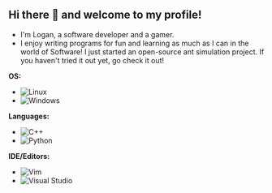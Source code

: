 ## Hi there 👋 and welcome to my profile!

- I'm Logan, a software developer and a gamer.
- I enjoy writing programs for fun and learning as much as I can in the world of Software! I just started an open-source ant simulation project. If you haven't tried it out yet, go check it out!

**OS:**
- ![Linux](https://img.shields.io/badge/Linux-FCC624?style=for-the-badge&logo=linux&logoColor=black)
- ![Windows](https://img.shields.io/badge/Windows-0078D6?style=for-the-badge&logo=windows&logoColor=white)

**Languages:**
-  ![C++](https://img.shields.io/badge/c++-%2300599C.svg?style=for-the-badge&logo=c%2B%2B&logoColor=white)
-  ![Python](https://img.shields.io/badge/python-3670A0?style=for-the-badge&logo=python&logoColor=ffdd54)

**IDE/Editors:**
- ![Vim](https://img.shields.io/badge/VIM-%2311AB00.svg?style=for-the-badge&logo=vim&logoColor=white)
- ![Visual Studio](https://img.shields.io/badge/Visual%20Studio-5C2D91.svg?style=for-the-badge&logo=visual-studio&logoColor=white)



<!--
**Loksta8/Loksta8** is a ✨ _special_ ✨ repository because its `README.md` (this file) appears on your GitHub profile.

Here are some ideas to get you started:

- 🔭 I’m currently working on ...
- 🌱 I’m currently learning ...
- 👯 I’m looking to collaborate on ...
- 🤔 I’m looking for help with ...
- 💬 Ask me about ...
- 📫 How to reach me: ...
- 😄 Pronouns: ...
- ⚡ Fun fact: ...
-->
